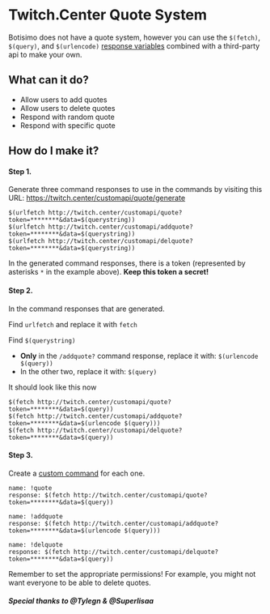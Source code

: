 # Twitch.Center Quote System
Botisimo does not have a quote system, however you can use the `$(fetch)`, `$(query)`, and `$(urlencode)` [response variables](/docs/variables) combined with a third-party api to make your own.

## What can it do?

- Allow users to add quotes
- Allow users to delete quotes
- Respond with random quote
- Respond with specific quote

## How do I make it?

#### Step 1.
Generate three command responses to use in the commands by visiting this URL: https://twitch.center/customapi/quote/generate

```text
$(urlfetch http://twitch.center/customapi/quote?token=********&data=$(querystring))
$(urlfetch http://twitch.center/customapi/addquote?token=********&data=$(querystring))
$(urlfetch http://twitch.center/customapi/delquote?token=********&data=$(querystring))
```

In the generated command responses, there is a token (represented by asterisks `*` in the example above). **Keep this token a secret!**

#### Step 2.
In the command responses that are generated.

Find `urlfetch` and replace it with `fetch`

Find `$(querystring)`
- **Only** in the `/addquote?` command response, replace it with: `$(urlencode $(query))`
- In the other two, replace it with: `$(query)`

It should look like this now
```text
$(fetch http://twitch.center/customapi/quote?token=********&data=$(query))
$(fetch http://twitch.center/customapi/addquote?token=********&data=$(urlencode $(query)))
$(fetch http://twitch.center/customapi/delquote?token=********&data=$(query))
```

#### Step 3.
Create a [custom command](https://botisimo.com/account/commands) for each one.

```
name: !quote
response: $(fetch http://twitch.center/customapi/quote?token=********&data=$(query))
```

```
name: !addquote
response: $(fetch http://twitch.center/customapi/addquote?token=********&data=$(urlencode $(query)))
```

```
name: !delquote
response: $(fetch http://twitch.center/customapi/delquote?token=********&data=$(query))
```

Remember to set the appropriate permissions! For example, you might not want everyone to be able to delete quotes.

##### Special thanks to @Tylegn & @Superlisaa
